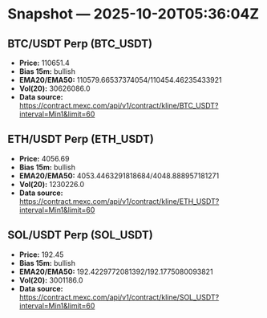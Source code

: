 # Snapshot — 2025-10-20T05:36:04Z

## BTC/USDT Perp (BTC_USDT)
- **Price:** 110651.4
- **Bias 15m:** bullish
- **EMA20/EMA50:** 110579.66537374054/110454.46235433921
- **Vol(20):** 30626086.0
- **Data source:** https://contract.mexc.com/api/v1/contract/kline/BTC_USDT?interval=Min1&limit=60

## ETH/USDT Perp (ETH_USDT)
- **Price:** 4056.69
- **Bias 15m:** bullish
- **EMA20/EMA50:** 4053.4463291818684/4048.888957181271
- **Vol(20):** 1230226.0
- **Data source:** https://contract.mexc.com/api/v1/contract/kline/ETH_USDT?interval=Min1&limit=60

## SOL/USDT Perp (SOL_USDT)
- **Price:** 192.45
- **Bias 15m:** bullish
- **EMA20/EMA50:** 192.4229772081392/192.1775080093821
- **Vol(20):** 3001186.0
- **Data source:** https://contract.mexc.com/api/v1/contract/kline/SOL_USDT?interval=Min1&limit=60
